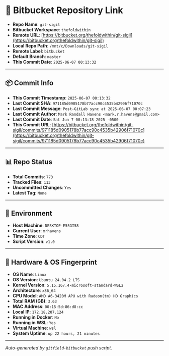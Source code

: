 # 🔗 Bitbucket Repository Link

- **Repo Name**: `git-sigil`
- **Bitbucket Workspace**: `thefoldwithin`
- **Remote URL**: [https://bitbucket.org/thefoldwithin/git-sigil](https://bitbucket.org/thefoldwithin/git-sigil)
- **Local Repo Path**: `/mnt/c/Downloads/git-sigil`
- **Remote Label**: `bitbucket`
- **Default Branch**: `master`
- **This Commit Date**: `2025-06-07 00:13:32`

---

## 📦 Commit Info

- **This Commit Timestamp**: `2025-06-07 00:13:32`
- **Last Commit SHA**: `971185d0905178b77acc90c4535b42906f71070c`
- **Last Commit Message**: `Post-GitLab sync at 2025-06-07 00:07:23`
- **Last Commit Author**: `Mark Randall Havens <mark.r.havens@gmail.com>`
- **Last Commit Date**: `Sat Jun 7 00:13:18 2025 -0500`
- **This Commit URL**: [https://bitbucket.org/thefoldwithin/git-sigil/commits/971185d0905178b77acc90c4535b42906f71070c](https://bitbucket.org/thefoldwithin/git-sigil/commits/971185d0905178b77acc90c4535b42906f71070c)

---

## 📊 Repo Status

- **Total Commits**: `773`
- **Tracked Files**: `113`
- **Uncommitted Changes**: `Yes`
- **Latest Tag**: `None`

---

## 🧭 Environment

- **Host Machine**: `DESKTOP-E5SGI58`
- **Current User**: `mrhavens`
- **Time Zone**: `CDT`
- **Script Version**: `v1.0`

---

## 🧬 Hardware & OS Fingerprint

- **OS Name**: `Linux`
- **OS Version**: `Ubuntu 24.04.2 LTS`
- **Kernel Version**: `5.15.167.4-microsoft-standard-WSL2`
- **Architecture**: `x86_64`
- **CPU Model**: `AMD A6-3420M APU with Radeon(tm) HD Graphics`
- **Total RAM (GB)**: `3.63`
- **MAC Address**: `00:15:5d:86:d8:cc`
- **Local IP**: `172.18.207.124`
- **Running in Docker**: `No`
- **Running in WSL**: `Yes`
- **Virtual Machine**: `wsl`
- **System Uptime**: `up 22 hours, 21 minutes`

---

_Auto-generated by `gitfield-bitbucket` push script._
